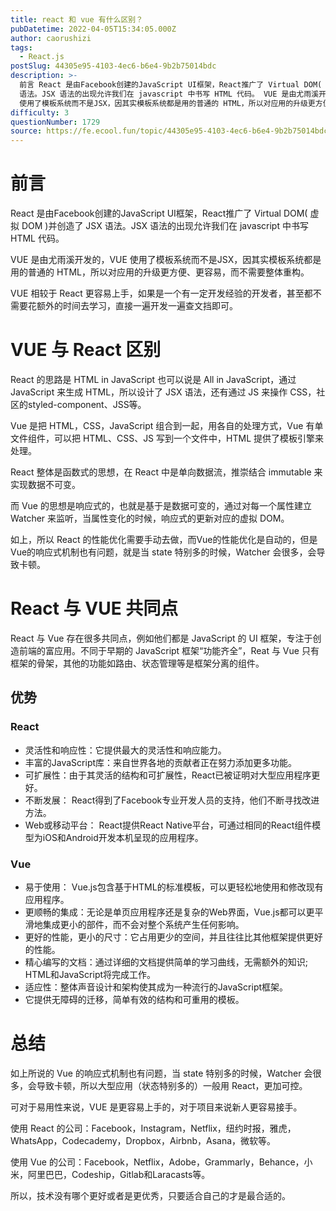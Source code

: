 ```yaml
---
title: react 和 vue 有什么区别？
pubDatetime: 2022-04-05T15:34:05.000Z
author: caorushizi
tags:
  - React.js
postSlug: 44305e95-4103-4ec6-b6e4-9b2b75014bdc
description: >-
  前言 React 是由Facebook创建的JavaScript UI框架，React推广了 Virtual DOM( 虚拟 DOM )并创造了 JSX
  语法。JSX 语法的出现允许我们在 javascript 中书写 HTML 代码。 VUE 是由尤雨溪开发的，VUE
  使用了模板系统而不是JSX，因其实模板系统都是用的普通的 HTML，所以对应用的升级更方便、更容易，而不需要整体重构。 VUE 
difficulty: 3
questionNumber: 1729
source: https://fe.ecool.fun/topic/44305e95-4103-4ec6-b6e4-9b2b75014bdc
---
```


# 前言

React 是由Facebook创建的JavaScript UI框架，React推广了 Virtual DOM( 虚拟 DOM )并创造了 JSX 语法。JSX 语法的出现允许我们在 javascript 中书写 HTML 代码。

VUE 是由尤雨溪开发的，VUE 使用了模板系统而不是JSX，因其实模板系统都是用的普通的 HTML，所以对应用的升级更方便、更容易，而不需要整体重构。

VUE 相较于 React 更容易上手，如果是一个有一定开发经验的开发者，甚至都不需要花额外的时间去学习，直接一遍开发一遍查文挡即可。

# VUE 与 React 区别

React 的思路是 HTML in JavaScript 也可以说是 All in JavaScript，通过 JavaScript 来生成 HTML，所以设计了 JSX 语法，还有通过 JS 来操作 CSS，社区的styled-component、JSS等。

Vue 是把 HTML，CSS，JavaScript 组合到一起，用各自的处理方式，Vue 有单文件组件，可以把 HTML、CSS、JS 写到一个文件中，HTML 提供了模板引擎来处理。

React 整体是函数式的思想，在 React 中是单向数据流，推崇结合 immutable 来实现数据不可变。

而 Vue 的思想是响应式的，也就是基于是数据可变的，通过对每一个属性建立 Watcher 来监听，当属性变化的时候，响应式的更新对应的虚拟 DOM。

如上，所以 React 的性能优化需要手动去做，而Vue的性能优化是自动的，但是Vue的响应式机制也有问题，就是当 state 特别多的时候，Watcher 会很多，会导致卡顿。

# React 与 VUE 共同点

React 与 Vue 存在很多共同点，例如他们都是 JavaScript 的 UI 框架，专注于创造前端的富应用。不同于早期的 JavaScript 框架“功能齐全”，Reat 与 Vue 只有框架的骨架，其他的功能如路由、状态管理等是框架分离的组件。

## 优势

### React  

* 灵活性和响应性：它提供最大的灵活性和响应能力。
* 丰富的JavaScript库：来自世界各地的贡献者正在努力添加更多功能。
* 可扩展性：由于其灵活的结构和可扩展性，React已被证明对大型应用程序更好。
* 不断发展： React得到了Facebook专业开发人员的支持，他们不断寻找改进方法。
* Web或移动平台： React提供React Native平台，可通过相同的React组件模型为iOS和Android开发本机呈现的应用程序。

### Vue

* 易于使用： Vue.js包含基于HTML的标准模板，可以更轻松地使用和修改现有应用程序。
* 更顺畅的集成：无论是单页应用程序还是复杂的Web界面，Vue.js都可以更平滑地集成更小的部件，而不会对整个系统产生任何影响。
* 更好的性能，更小的尺寸：它占用更少的空间，并且往往比其他框架提供更好的性能。
* 精心编写的文档：通过详细的文档提供简单的学习曲线，无需额外的知识; HTML和JavaScript将完成工作。
* 适应性：整体声音设计和架构使其成为一种流行的JavaScript框架。
* 它提供无障碍的迁移，简单有效的结构和可重用的模板。

# 总结

如上所说的 Vue 的响应式机制也有问题，当 state 特别多的时候，Watcher 会很多，会导致卡顿，所以大型应用（状态特别多的）一般用 React，更加可控。

可对于易用性来说，VUE 是更容易上手的，对于项目来说新人更容易接手。

使用 React 的公司：Facebook，Instagram，Netflix，纽约时报，雅虎，WhatsApp，Codecademy，Dropbox，Airbnb，Asana，微软等。

使用 Vue 的公司：Facebook，Netflix，Adobe，Grammarly，Behance，小米，阿里巴巴，Codeship，Gitlab和Laracasts等。

所以，技术没有哪个更好或者是更优秀，只要适合自己的才是最合适的。

